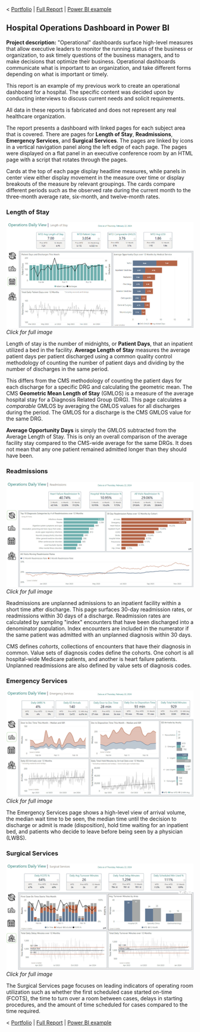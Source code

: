 < [Portfolio](/) | [Full Report](/pdf/Operations%20Daily%20View.pdf) | [Power BI example](https://907sjl.github.io/operations-daily-view/) 

## Hospital Operations Dashboard in Power BI

**Project description:** "Operational" dashboards surface high-level measures that allow executive leaders to monitor 
the running status of the business or organization, to ask timely questions of the business managers, and to make 
decisions that optimize their business. Operational dashboards communicate what is important to an organization, and 
take different forms depending on what is important or timely.    

This report is an example of my previous work to create an operational dashboard for a hospital. The specific content 
was decided upon by conducting interviews to discuss current needs and solicit requirements.    

All data in these reports is fabricated and does not represent any real healthcare organization.    

The report presents a dashboard with linked pages for each subject area that is covered. There are pages for **Length of Stay**, 
**Readmissions**, **Emergency Services**, and **Surgical Services**. The pages are linked by icons in a vertical navigation 
panel along the left edge of each page. The pages were displayed on a flat panel in an executive conference room by an HTML 
page with a script that rotates through the pages.    

Cards at the top of each page display headline measures, while panels in center view either display movement in the measure 
over time or display breakouts of the measure by relevant groupings. The cards compare different periods such as the observed 
rate during the current month to the three-month average rate, six-month, and twelve-month rates.    

### Length of Stay    

<a href="images/length_of_stay.jpg"><img src="images/length_of_stay.jpg?raw=true"/></a> 
*Click for full image*

Length of stay is the number of midnights, or **Patient Days**, that an inpatient utilized a bed in the facility. **Average Length of Stay** 
measures the average patient days per patient discharged using a common quality control methodology of 
counting the number of patient days and dividing by the number of discharges in the same period.    

This differs from the CMS methodology of counting the patient days for each discharge for a specific DRG and calculating 
the geometric mean. The CMS **Geometric Mean Length of Stay** (GMLOS) is a measure of the average hospital stay for a 
Diagnosis Related Group (DRG). This page calculates a *comparable* GMLOS by averaging the GMLOS values for all discharges 
during the period. The GMLOS for a discharge is the CMS GMLOS value for the same DRG.    

**Average Opportunity Days** is simply the GMLOS subtracted from the Average Length of Stay. This is only an overall comparison 
of the average facility stay compared to the CMS-wide average for the same DRGs. It does not mean that any one patient 
remained admitted longer than they should have been.    

### Readmissions    

<a href="images/readmissions.jpg"><img src="images/readmissions.jpg?raw=true"/></a> 
*Click for full image*

Readmissions are unplanned admissions to an inpatient facility within a short time after discharge.  This page surfaces 
30-day readmission rates, or readmissions within 30 days of a discharge. Readmission rates are calculated by sampling 
"index" encounters that have been discharged into a denominator population.  Index encounters are included in the numerator 
if the same patient was admitted with an unplanned diagnosis within 30 days.    

CMS defines *cohorts*, collections of encounters that have their diagnosis in common.  Value sets of diagnosis codes define the 
cohorts. One cohort is all hospital-wide Medicare patients, and another is heart failure patients. Unplanned readmissions are 
also defined by value sets of diagnosis codes.    

### Emergency Services    

<a href="images/emergency_services.jpg"><img src="images/emergency_services.jpg?raw=true"/></a> 
*Click for full image*

The Emergency Services page shows a high-level view of arrival volume, the median wait time to be seen, the median time 
until the decision to discharge or admit is made (disposition), hold time waiting for an inpatient bed, and patients who 
decide to leave before being seen by a physician (LWBS).   

### Surgical Services    

<a href="images/surgical_services.jpg"><img src="images/surgical_services.jpg?raw=true"/></a> 
*Click for full image*

The Surgical Services page focuses on leading indicators of operating room utilization such as whether the first 
scheduled case started on-time (FCOTS), the time to turn over a room between cases, delays in starting procedures, and the 
amount of time scheduled for cases compared to the time required.

< [Portfolio](/) | [Full Report](/pdf/Operations%20Daily%20View.pdf) | [Power BI example](https://907sjl.github.io/operations-daily-view/) 
